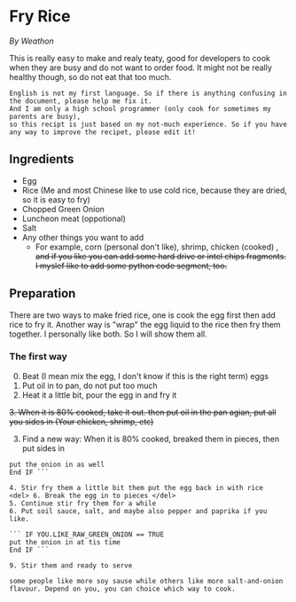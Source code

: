 # Fry Rice
*By Weathon*

This is really easy to make and realy teaty, good for developers to cook when they are busy and do not want to order food. It might not be really healthy though, so do not eat that too much.

```
English is not my first language. So if there is anything confusing in the document, please help me fix it. 
And I am only a high school programmer (only cook for sometimes my parents are busy), 
so this recipt is just based on my not-much experience. So if you have any way to improve the recipet, please edit it! 
```

## Ingredients
- Egg
- Rice (Me and most Chinese like to use cold rice, because they are dried, so it is easy to fry)
- Chopped Green Onion
- Luncheon meat (oppotional)
- Salt
- Any other things you want to add
    - For example, corn (personal don't like), shrimp, chicken (cooked) , <del> and if you like you can add some hard drive or intel chips fragments. I myslef like to add some python code segment, too. </del>
## Preparation
There are two ways to make fried rice, one is cook the egg first then add rice to fry it. Another way is "wrap" the egg liquid to the rice then fry them together. I personally like both. So I will show them all.

### The first way

0. Beat (I mean mix the egg, I don't know if this is the right term) eggs
1. Put oil in to pan, do not put too much
2. Heat it a little bit, pour the egg in and fry it 
 
<del> 3. When it is 80% cooked, take it out. then put oil in the pan agian, put all you sides in (Your chicken, shrimp, etc)</del>  

3. Find a new way: 
When it is 80% cooked, breaked them in pieces, then put sides in  


``` IF YOU.LIKE_RAW_GREEN_ONION == FALSE
put the onion in as well 
End IF ``` 

4. Stir fry them a little bit them put the egg back in with rice
<del> 6. Break the egg in to pieces </del>
5. Continue stir fry them for a while
6. Put soil sauce, salt, and maybe also pepper and paprika if you like.  

``` IF YOU.LIKE_RAW_GREEN_ONION == TRUE
put the onion in at tis time  
End IF ```  

9. Stir them and ready to serve

some people like more soy sause while others like more salt-and-onion flavour. Depend on you, you can choice which way to cook.
